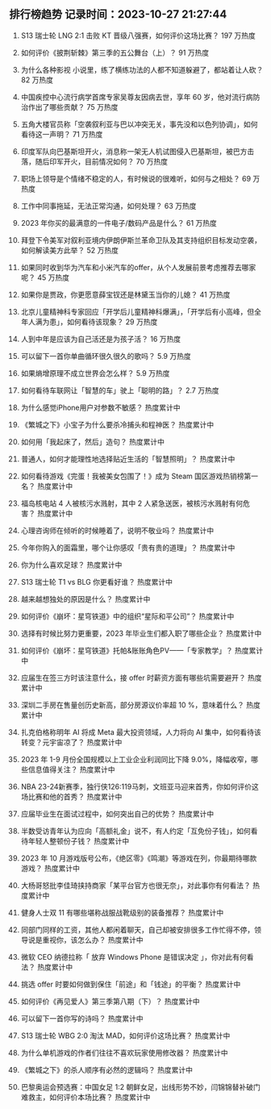 
## 排行榜趋势 记录时间：2023-10-27 21:27:44
  
  1. S13 瑞士轮 LNG 2:1 击败 KT 晋级八强赛，如何评价这场比赛？ 197 万热度
    
  2. 如何评价《披荆斩棘》第三季的五公舞台（上）？ 91 万热度
    
  3. 为什么各种影视 小说里，练了横练功法的人都不知道躲避了，都站着让人砍？ 82 万热度
    
  4. 中国疾控中心流行病学首席专家吴尊友因病去世，享年 60 岁，他对流行病防治作出了哪些贡献？ 75 万热度
    
  5. 五角大楼官员称「空袭叙利亚与巴以冲突无关，事先没和以色列协调」，如何看待这一声明？ 71 万热度
    
  6. 印度军队向巴基斯坦开火，消息称一架无人机试图侵入巴基斯坦，被巴方击落，随后印军开火，目前情况如何？ 70 万热度
    
  7. 职场上领导是个情绪不稳定的人，有时候说的很难听，如何与之相处？ 69 万热度
    
  8. 工作中同事拖延，无法正常沟通，如何处理？ 63 万热度
    
  9. 2023 年你买的最满意的一件电子/数码产品是什么？ 61 万热度
    
  10. 拜登下令美军对叙利亚境内伊朗伊斯兰革命卫队及其支持组织目标发动空袭，如何解读美方此举？ 52 万热度
    
  11. 如果同时收到华为汽车和小米汽车的offer，从个人发展前景考虑推荐去哪家呢？ 45 万热度
    
  12. 如果你是贾政，你更愿意薛宝钗还是林黛玉当你的儿媳？ 41 万热度
    
  13. 北京儿童精神科专家回应「开学后儿童精神科爆满」，「开学后有小高峰，但全年人满为患」，如何看待该现象？ 29 万热度
    
  14. 人到中年是应该为自己活还是为孩子活？ 16 万热度
    
  15. 可以留下一首你单曲循环很久很久的歌吗？ 5.9 万热度
    
  16. 如果熵增原理不成立世界会怎么样？ 5.9 万热度
    
  17. 如何看待车联网让「智慧的车」驶上「聪明的路」？ 2.7 万热度
    
  18. 为什么感觉iPhone用户对参数不敏感？ 热度累计中
    
  19. 《繁城之下》小宝子为什么要杀冷捕头和程神医？ 热度累计中
    
  20. 如何用「我起床了，然后」造句？ 热度累计中
    
  21. 普通人，如何才能理性地选择贴近生活的「智慧照明」？ 热度累计中
    
  22. 如何看待游戏《完蛋！我被美女包围了！》成为 Steam 国区游戏热销榜第一名？ 热度累计中
    
  23. 福岛核电站 4 人被核污水溅射，其中 2 人紧急送医，被核污水溅射有何危害？ 热度累计中
    
  24. 心理咨询师在倾听的时候睡着了，说明不敬业吗？ 热度累计中
    
  25. 今年你购入的面霜里，哪个让你感叹「贵有贵的道理」？ 热度累计中
    
  26. 你为什么喜欢足球？ 热度累计中
    
  27. S13 瑞士轮 T1 vs BLG 你更看好谁？ 热度累计中
    
  28. 越来越想独处的原因是什么？ 热度累计中
    
  29. 如何评价《崩坏：星穹铁道》中的组织“星际和平公司”？ 热度累计中
    
  30. 选择有时候比努力更重要，2023 年毕业生们都入职了哪些企业？ 热度累计中
    
  31. 如何评价《崩坏：星穹铁道》托帕&账账角色PV——「专家教学」？ 热度累计中
    
  32. 应届生在签三方时该注意什么，接 offer 时薪资方面有哪些坑需要避开？ 热度累计中
    
  33. 深圳二手房在售量创历史新高，部分房源议价率超 10 %，意味着什么？ 热度累计中
    
  34. 扎克伯格称明年 AI 将成 Meta 最大投资领域，人力将向 AI 集中，如何看待该转变？元宇宙凉了？ 热度累计中
    
  35. 2023 年 1-9 月份全国规模以上工业企业利润同比下降 9.0%，降幅收窄，哪些信息值得关注？ 热度累计中
    
  36. NBA 23-24新赛季，独行侠126:119马刺，文班亚马迎来首秀，你如何评价这场比赛和他的首秀？ 热度累计中
    
  37. 应届毕业生在面试过程中，如何突出自己的优势？ 热度累计中
    
  38. 半数受访青年认为应向「高额礼金」说不，有人约定「互免份子钱」，如何看待年轻人整顿份子钱？ 热度累计中
    
  39. 2023 年 10 月游戏版号公布，《绝区零》《鸣潮》等游戏在列，你最期待哪款游戏？ 热度累计中
    
  40. 大杨哥怒批李佳琦挟持商家「某平台官方也很无奈」，对此事你有何看法？ 热度累计中
    
  41. 健身人士双 11 有哪些堪称战服战靴级别的装备推荐？ 热度累计中
    
  42. 同部门同样的工资，其他人都闲着聊天，自己却被安排很多工作忙得不停，领导说是重视你，该怎么办？ 热度累计中
    
  43. 微软 CEO 纳德拉称「 放弃 Windows Phone 是错误决定 」，你对此有何看法？ 热度累计中
    
  44. 挑选 offer 时要如何做到保住「前途」和「钱途」的平衡？ 热度累计中
    
  45. 如何评价《再见爱人》第三季第八期（下）？ 热度累计中
    
  46. 可以留下一首你写的诗吗？ 热度累计中
    
  47. S13 瑞士轮 WBG 2:0 淘汰 MAD，如何评价这场比赛？ 热度累计中
    
  48. 为什么单机游戏的作者们往往不喜欢玩家使用修改器？ 热度累计中
    
  49. 《繁城之下》的杀人顺序有必然的逻辑吗？ 热度累计中
    
  50. 巴黎奥运会预选赛：中国女足 1:2 朝鲜女足，出线形势不妙，闫锦锦替补破门难救主，如何评价本场比赛？ 热度累计中
    